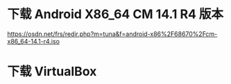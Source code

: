 # 下载 Android X86_64 CM 14.1 R4 版本

https://osdn.net/frs/redir.php?m=tuna&f=android-x86%2F68670%2Fcm-x86_64-14.1-r4.iso



# 下载 VirtualBox

